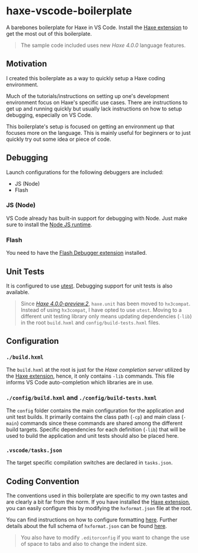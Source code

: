 # haxe-vscode-boilerplate

A barebones boilerplate for Haxe in VS Code. Install the [Haxe extension] to get the most out of this boilerplate.

> The sample code included uses new _Haxe 4.0.0_ language features.

## Motivation

I created this boilerplate as a way to quickly setup a Haxe coding environment.

Much of the tutorials/instructions on setting up one's development environment focus on Haxe's specific use cases. There are instructions to get up and running quickly but usually lack instructions on how to setup debugging, especially on VS Code.

This boilerplate's setup is focused on getting an environment up that focuses more on the language. This is mainly useful for beginners or to just quickly try out some idea or piece of code.

## Debugging

Launch configurations for the following debuggers are included:

- JS (Node)
- Flash

### JS (Node)

VS Code already has built-in support for debugging with Node. Just make sure to install the [Node JS runtime](https://nodejs.org).

### Flash

You need to have the [Flash Debugger extension](https://marketplace.visualstudio.com/items?itemName=vshaxe.haxe-debug) installed.

## Unit Tests

It is configured to use [utest](https://github.com/haxe-utest/utest). Debugging support for unit tests is also available.

> Since [_Haxe 4.0.0-preview.2_](https://haxe.org/download/version/4.0.0-preview.2/), `haxe.unit` has been moved to `hx3compat`. Instead of using `hx3compat`, I have opted to use `utest`. Moving to a different unit testing library only means updating dependencies (`-lib`) in the root `build.hxml` and `config/build-tests.hxml` files.

## Configuration

### `./build.hxml`

The `build.hxml` at the root is just for the _Haxe completion server_ utilized by the [Haxe extension], hence, it only contains `-lib` commands. This file informs VS Code auto-completion which libraries are in use.

### `./config/build.hxml` and `./config/build-tests.hxml`

The `config` folder contains the main configuration for the application and unit test builds. It primarily contains the class path (`-cp`) and main class (`-main`) commands since these commands are shared among the different build targets. Specific dependencies for each definition (`-lib`) that will be used to build the application and unit tests should also be placed here.

### `.vscode/tasks.json`

The target specific compilation switches are declared in `tasks.json`.

## Coding Convention

The conventions used in this boilerplate are specific to my own tastes and are clearly a bit far from the norm. If you have installed the [Haxe extension], you can easily configure this by modifying the `hxformat.json` file at the root.

You can find instructions on how to configure formatting [here](https://github.com/vshaxe/vshaxe/wiki/Formatting). Further details about the full schema of `hxformat.json` can be found [here](https://github.com/vshaxe/vshaxe/blob/master/schemas/hxformat-schema.json).

> You also have to modify `.editorconfig` if you want to change the use of space to tabs and also to change the indent size.

[haxe extension]: https://marketplace.visualstudio.com/items?itemName=nadako.vshaxe
